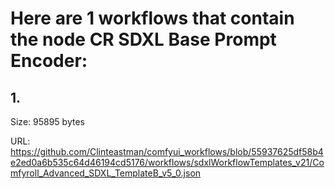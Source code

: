 # Here are 1 workflows that contain the node CR SDXL Base Prompt Encoder:

## 1. 

Size: 95895 bytes

URL: https://github.com/Clinteastman/comfyui_workflows/blob/55937625df58b4e2ed0a6b535c64d46194cd5176/workflows/sdxlWorkflowTemplates_v21/Comfyroll_Advanced_SDXL_TemplateB_v5_0.json

